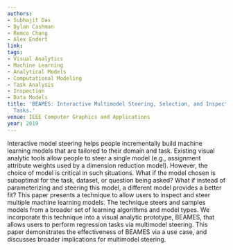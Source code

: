 ```yaml
---
authors:
- Subhajit Das
- Dylan Cashman
- Remco Chang
- Alex Endert
link:
tags:
- Visual Analytics
- Machine Learning
- Analytical Models
- Computational Modeling
- Task Analysis
- Inspection
- Data Models
title: 'BEAMES: Interactive Multimodel Steering, Selection, and Inspection for Regression
  Tasks.'
venue: IEEE Computer Graphics and Applications
year: 2019
---
```

Interactive model steering helps people incrementally build machine learning models that are tailored to their domain and task. Existing visual analytic tools allow people to steer a single model (e.g., assignment attribute weights used by a dimension reduction model). However, the choice of model is critical in such situations. What if the model chosen is suboptimal for the task, dataset, or question being asked? What if instead of parameterizing and steering this model, a different model provides a better fit? This paper presents a technique to allow users to inspect and steer multiple machine learning models. The technique steers and samples models from a broader set of learning algorithms and model types. We incorporate this technique into a visual analytic prototype, BEAMES, that allows users to perform regression tasks via multimodel steering. This paper demonstrates the effectiveness of BEAMES via a use case, and discusses broader implications for multimodel steering.